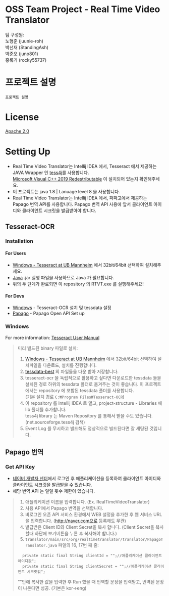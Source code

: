 # OSS Team Project - Real Time Video Translator

팀 구성원:   
노형준 (juunie-roh)   
박선재 (StandingAsh)   
박준오 (juno801)   
홍록기 (rocky55737)

# 프로젝트 설명

`프로젝트 설명`

# License

[Apache 2.0](LICENSE.md)

# Setting Up

* Real Time Video Translator는 Intellij IDEA 에서, Tesseract 에서 제공하는 JAVA Wrapper 인 [tess4j](https://github.com/nguyenq/tess4j, "tess4j")를 사용합니다.   
[Microsoft Visual C++ 2019 Redestributable](https://visualstudio.microsoft.com/ko/downloads/) 이 설치되어 있는지 확인해주세요.
* 이 프로젝트는 java 1.8 | Lanuage level 8 을 사용합니다.
* Real Time Video Translator는 Intellij IDEA 에서, 파파고에서 제공하는 Papago 번역 API를 사용합니다. Papago 번역 API 사용에 앞서 클라이언트 아이디와 클라이언트 시크릿을 발급받아야 합니다.

## Tesseract-OCR
### Installation
#### For Users
* [Windows - Tesseract at UB Mannheim](https://github.com/UB-Mannheim/tesseract/wiki) 에서 32bit/64bit 선택하여 설치해주세요.
* [Java](https://java.com/) .jar 실행 파일을 사용하므로 Java 가 필요합니다.
* 위의 두 단계가 완료되면 이 repository 의 RTVT.exe 를 실행해주세요!
#### For Devs
* [Windows](README.md#windows) - Tesseract-OCR 설치 및 tessdata 설정
* [Papago](README.md#papago-) - Papago Open API Set up

### Windows

For more information: [Tesseract User Manual](https://tesseract-ocr.github.io/tessdoc/Home.html, "Install tesseract via pre-built binary files")   

> 미리 빌드된 binary 파일로 설치:   
> 1. [Windows - Tesseract at UB Mannheim](https://github.com/UB-Mannheim/tesseract/wiki) 에서 32bit/64bit 선택하여 설치파일을 다운로드, 설치를 진행합니다.   
> 2. [tessdata-best](https://github.com/tesseract-ocr/tessdata_best) 의 파일들을 다운 받아 저장합니다. 
> 3. tesseract-ocr 을 독립적으로 활용하고 싶다면 다운로드한 tessdata 들을 설치된 경로 하위의 tessdata 폴더로 옮겨주는 것이 좋습니다. 
> 이 프로젝트에서는 repository 에 포함된 tessdata 폴더를 사용합니다.     
> (기본 설치 경로 `C:₩Program Files₩Tesseract-OCR`)
> 4. 이 repository 를 Intellij IDEA 로 열고, project-structure - Libraries 에 lib 폴더를 추가합니다.   
> tess4j library 는 Maven Repository 를 통해서 받을 수도 있습니다. (net.sourceforge.tess4j 검색)
> 5. Event Log 를 무시하고 빌드해도 정상적으로 빌드된다면 잘 세팅된 것입니다.

## Papago 번역
### Get API Key

* [네이버 개발자 센터](https://developers.naver.com/apps/#/register)에서 로그인 후 애플리케이션을 등록하여 클라이언트 아이디와 클라이언트 시크릿을 발급받을 수 있습니다.
* 해당 번역 API 는 일일 횟수 제한이 있습니다.

> 1. 애플리케이션 이름을 입력합니다. (Ex. RealTimeVideoTranslator)
> 2. 사용 API에서 Papago 번역을 선택합니다.
> 3. 비로그인 오픈 API 서비스 환경에서 WEB 설정을 추가한 후 웹 서비스 URL을 입력합니다. (http://naver.com으로 등록해도 무관)
> 4. 발급받은 Client ID와 Client Secret을 복사 합니다. (Client Secret을 복사할때 하단에 보기버튼을 누른 후 복사해야 합니다.)
> 5. `translator/main/src/org/realtimetranslator/translator/PapagoTranslator.java` 파일의 16, 17번 째 줄:
> 
>   ```
>     private static final String clientId = "";//애플리케이션 클라이언트 아이디값";
>     private static final String clientSecret = "";//애플리케이션 클라이언트 시크릿값";
>   ```
> 
>    ""안에 복사한 값을 입력한 후 Run 했을 때 번역할 문장을 입력받고, 번역된 문장이 나온다면 성공. (기본은 kor->eng)
